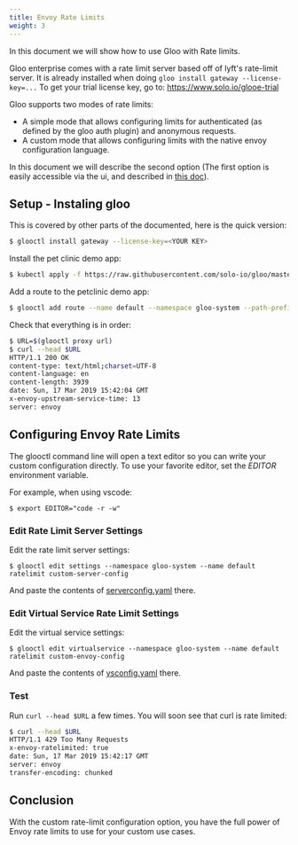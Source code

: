 ```yaml
---
title: Envoy Rate Limits
weight: 3
---
```


In this document we will show how to use Gloo with Rate limits.

Gloo enterprise comes with a rate limit server based off of lyft's rate-limit server.
It is already installed when doing `gloo install gateway --license-key=...`
To get your trial license key, go to: https://www.solo.io/glooe-trial

Gloo supports two modes of rate limits:

- A simple mode that allows configuring limits for authenticated (as defined by the gloo auth plugin) and anonymous requests.
- A custom mode that allows configuring limits with the native envoy configuration language.

In this document we will describe the second option (The first option is easily accessible via the ui, and described in [this doc](../ratelimit)).

## Setup - Instaling gloo 
This is covered by other parts of the documented, here is the quick version:

```bash
$ glooctl install gateway --license-key=<YOUR KEY>
```

Install the pet clinic demo app:

```bash
$ kubectl apply -f https://raw.githubusercontent.com/solo-io/gloo/master/example/petclinic/petclinic.yaml
```

Add a route to the petclinic demo app:

```bash
$ glooctl add route --name default --namespace gloo-system --path-prefix / --dest-name default-petclinic-8080 --dest-namespace gloo-system
```

Check that everything is in order:
```bash
$ URL=$(glooctl proxy url)
$ curl --head $URL 
HTTP/1.1 200 OK
content-type: text/html;charset=UTF-8
content-language: en
content-length: 3939
date: Sun, 17 Mar 2019 15:42:04 GMT
x-envoy-upstream-service-time: 13
server: envoy
```

## Configuring Envoy Rate Limits

The glooctl command line will open a text editor so you can write your custom configuration directly.
To use your favorite editor, set the *EDITOR* environment variable.

For example, when using vscode:
```
$ export EDITOR="code -r -w"
```

### Edit Rate Limit Server Settings
Edit the rate limit server settings:
```
$ glooctl edit settings --namespace gloo-system --name default ratelimit custom-server-config
```
And paste the contents of [serverconfig.yaml](serverconfig.yaml) there.

### Edit Virtual Service Rate Limit Settings

Edit the virtual service settings:

```
$ glooctl edit virtualservice --namespace gloo-system --name default ratelimit custom-envoy-config
```

And paste the contents of [vsconfig.yaml](vsconfig.yaml) there.

### Test

Run `curl --head $URL` a few times. You will soon see that curl is rate limited:

```bash
$ curl --head $URL 
HTTP/1.1 429 Too Many Requests
x-envoy-ratelimited: true
date: Sun, 17 Mar 2019 15:42:17 GMT
server: envoy
transfer-encoding: chunked
```
## Conclusion
With the custom rate-limit configuration option, you have the full power of Envoy rate limits to use for your custom use cases.